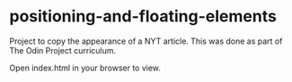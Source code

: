 # positioning-and-floating-elements

Project to copy the appearance of a NYT article. This was done as part of The Odin Project curriculum.

Open index.html in your browser to view.
